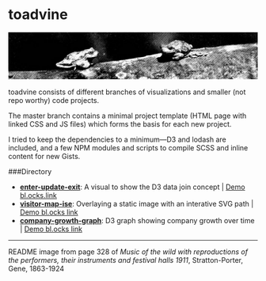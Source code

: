 # toadvine

![toadvine repo][image]

toadvine consists of different branches of visualizations and smaller (not repo worthy) code projects.

The master branch contains a minimal project template (HTML page with linked CSS and JS files) which forms the basis for each new project.

I tried to keep the dependencies to a minimum&mdash;D3 and lodash are included, and a few NPM modules and scripts to compile SCSS and inline content for new Gists.

###Directory
- **[enter-update-exit](https://github.com/haydenwagner/toadvine/tree/enter-update-exit)**: A visual to show the D3 data join concept | [Demo bl.ocks.link](http://bl.ocks.org/haydenwagner/eb5e308d2da484a0ca2cd4efbf8a79a6)
- **[visitor-map-ise](http://github.com/haydenwagner/toadvine/tree/visitor-map-ise)**: Overlaying a static image with an interative SVG path | [Demo bl.ocks link](http://bl.ocks.org/haydenwagner/a2b3b0cd49b9c46bfb71ba6b37256cc5)
- **[company-growth-graph](http://github.com/haydenwagner/toadvine/tree/company-growth-graph)**: D3 graph showing company growth over time | [Demo bl.ocks link](http://bl.ocks.org/haydenwagner/daef872893fc9cea9d35b131b0b9ca1c)


----
[image]: https://github.com/haydenwagner/toadvine/blob/master/README_IMAGE.jpg "toadvine repo"

README image from page 328 of *Music of the wild with reproductions of the performers, their instruments and festival halls 1911*, Stratton-Porter, Gene, 1863-1924
